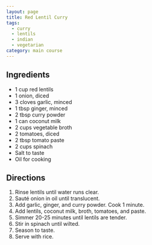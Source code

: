 ```yaml
---
layout: page
title: Red Lentil Curry
tags:
  - curry
  - lentils
  - indian
  - vegetarian
category: main course
---
```


## Ingredients
* 1 cup red lentils
* 1 onion, diced
* 3 cloves garlic, minced
* 1 tbsp ginger, minced
* 2 tbsp curry powder
* 1 can coconut milk
* 2 cups vegetable broth
* 2 tomatoes, diced
* 2 tbsp tomato paste
* 2 cups spinach
* Salt to taste
* Oil for cooking

## Directions
1. Rinse lentils until water runs clear.
2. Sauté onion in oil until translucent.
3. Add garlic, ginger, and curry powder. Cook 1 minute.
4. Add lentils, coconut milk, broth, tomatoes, and paste.
5. Simmer 20-25 minutes until lentils are tender.
6. Stir in spinach until wilted.
7. Season to taste.
8. Serve with rice.
